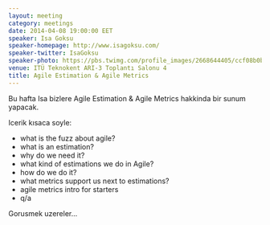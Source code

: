 ```yaml
---
layout: meeting
category: meetings
date: 2014-04-08 19:00:00 EET
speaker: Isa Goksu
speaker-homepage: http://www.isagoksu.com/
speaker-twitter: IsaGoksu
speaker-photo: https://pbs.twimg.com/profile_images/2668644405/ccf08b0b99b9a6614f318767522e98c7.png
venue: ITÜ Teknokent ARI-3 Toplantı Salonu 4
title: Agile Estimation & Agile Metrics
---
```


Bu hafta Isa bizlere  Agile Estimation & Agile Metrics hakkinda bir sunum yapacak.

Icerik kısaca soyle:
- what is the fuzz about agile?
- what is an estimation?
- why do we need it?
- what kind of estimations we do in Agile?
- how do we do it?
- what metrics support us next to estimations?
- agile metrics intro for starters
- q/a

Gorusmek uzereler...
